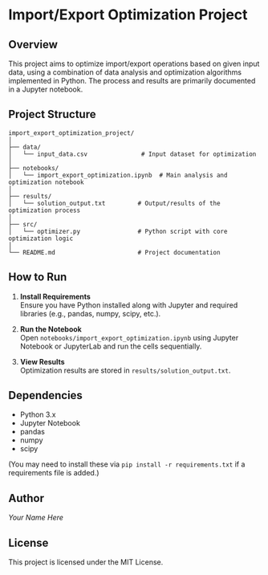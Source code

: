 # Import/Export Optimization Project

## Overview

This project aims to optimize import/export operations based on given input data, using a combination of data analysis and optimization algorithms implemented in Python. The process and results are primarily documented in a Jupyter notebook.

## Project Structure

```
import_export_optimization_project/
│
├── data/
│   └── input_data.csv               # Input dataset for optimization
│
├── notebooks/
│   └── import_export_optimization.ipynb  # Main analysis and optimization notebook
│
├── results/
│   └── solution_output.txt         # Output/results of the optimization process
│
├── src/
│   └── optimizer.py                # Python script with core optimization logic
│
└── README.md                       # Project documentation
```

## How to Run

1. **Install Requirements**  
   Ensure you have Python installed along with Jupyter and required libraries (e.g., pandas, numpy, scipy, etc.).

2. **Run the Notebook**  
   Open `notebooks/import_export_optimization.ipynb` using Jupyter Notebook or JupyterLab and run the cells sequentially.

3. **View Results**  
   Optimization results are stored in `results/solution_output.txt`.

## Dependencies

- Python 3.x
- Jupyter Notebook
- pandas
- numpy
- scipy

(You may need to install these via `pip install -r requirements.txt` if a requirements file is added.)

## Author

*Your Name Here*

## License

This project is licensed under the MIT License.
